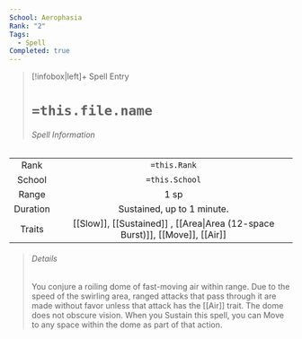 ```yaml
---
School: Aerophasia
Rank: "2"
Tags:
  - Spell
Completed: true
---
```

> [!infobox|left]+ Spell Entry
> # `=this.file.name`
> ###### Spell Information
|          |                                                                              |
|:--------:|:----------------------------------------------------------------------------:|
|   Rank   |                                 `=this.Rank`                                 |
|  School  |                                `=this.School`                                |
|  Range   |                                     1 sp                                     |
| Duration |                          Sustained, up to 1 minute.                          |
|  Traits  | [[Slow]], [[Sustained]] , [[Area\|Area (12-space Burst)]], [[Move]], [[Air]] |
> ###### *Details*
> You conjure a roiling dome of fast-moving air within range. Due to the speed of the swirling area, ranged attacks that pass through it are made without favor unless that attack has the [[Air]] trait. The dome does not obscure vision. When you Sustain this spell, you can Move to any space within the dome as part of that action. 
